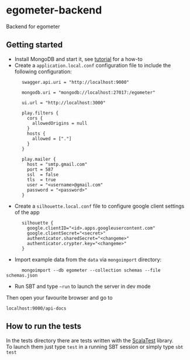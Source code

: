 # egometer-backend

Backend for egometer

## Getting started

* Install MongoDB and start it, see [tutorial](https://docs.mongodb.com/v3.2/tutorial/install-mongodb-on-ubuntu/) for a how-to
* Create a `application.local.conf` configuration file to include the following configuration:

```
      swagger.api.uri = "http://localhost:9000"

      mongodb.uri = "mongodb://localhost:27017:/egometer"

      ui.url = "http://localhost:3000"

      play.filters {
        cors {
          allowedOrigins = null
        }
        hosts {
          allowed = ["."]
        }
      }

      play.mailer {
        host = "smtp.gmail.com"
        port = 587
        ssl  = false
        tls  = true
        user = "<username>@gmail.com"
        password = "<password>"
      }
```

* Create a `silhouette.local.conf` file to configure google client settings of the app

```
      silhouette {
        google.clientID="<id>.apps.googleusercontent.com"
        google.clientSecret="<secret>"
        authenticator.sharedSecret="<changeme>"
        authenticator.crypter.key="<changeme>"
      }
```

* Import example data from the `data` via `mongoimport` directory:

```
      mongoimport --db egometer --collection schemas --file schemas.json
```

* Run SBT and type ```~run```  to launch the server in dev mode

Then open your favourite browser and go to

```localhost:9000/api-docs```

## How to run the tests
In the tests directory there are tests written with the [ScalaTest](http://www.scalatest.org/) library.  
To launch them just type ```test``` in a running SBT session or simply type ```sbt test```



